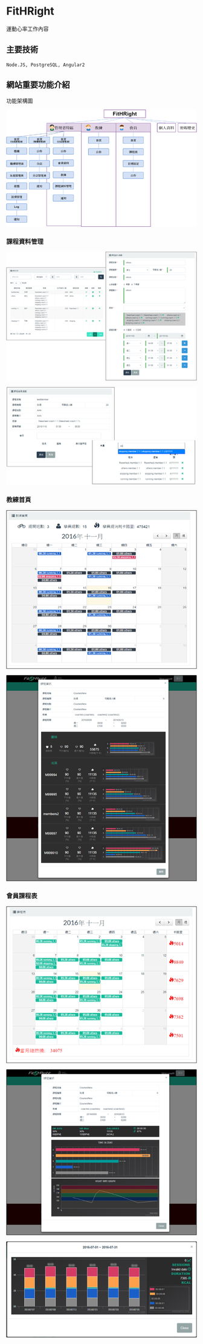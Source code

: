 # FitHRight

運動心率工作內容

## 主要技術

```
Node.JS, PostgreSQL, Angular2
```

## 網站重要功能介紹

功能架構圖

![](https://github.com/hulanpei/FitHRight/blob/master/resources/architecture.png)

### 課程資料管理

![](https://github.com/hulanpei/FitHRight/blob/master/resources/course.png)

![](https://github.com/hulanpei/FitHRight/blob/master/resources/member.png)

### 教練首頁

![](https://github.com/hulanpei/FitHRight/blob/master/resources/coach.png)

![](https://github.com/hulanpei/FitHRight/blob/master/resources/coach2.png)

### 會員課程表

![](https://github.com/hulanpei/FitHRight/blob/master/resources/student.png) 

![](https://github.com/hulanpei/FitHRight/blob/master/resources/student2.png) 

![](https://github.com/hulanpei/FitHRight/blob/master/resources/student3.png) 

